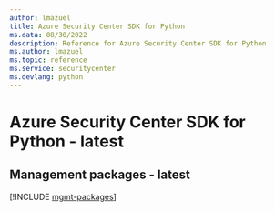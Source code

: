 ```yaml
---
author: lmazuel
title: Azure Security Center SDK for Python
ms.data: 08/30/2022
description: Reference for Azure Security Center SDK for Python
ms.author: lmazuel
ms.topic: reference
ms.service: securitycenter
ms.devlang: python
---
```

# Azure Security Center SDK for Python - latest

## Management packages - latest
[!INCLUDE [mgmt-packages](security-center-mgmt-index.md)]